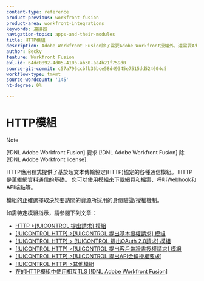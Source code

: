 ```yaml
---
content-type: reference
product-previous: workfront-fusion
product-area: workfront-integrations
keywords: 連接器
navigation-topic: apps-and-their-modules
title: HTTP模組
description: Adobe Workfront Fusion除了需要Adobe Workfront授權外，還需要Adobe Workfront Fusion授權。
author: Becky
feature: Workfront Fusion
exl-id: 64dc0892-4d05-410b-ab30-aa4b21f759d0
source-git-commit: c57a796ccbfb36bce58d49345e7515dd524604c5
workflow-type: tm+mt
source-wordcount: '145'
ht-degree: 0%

---
```


# HTTP模組

>[!NOTE]
>
>[!DNL Adobe Workfront Fusion] 要求 [!DNL Adobe Workfront Fusion] 除 [!DNL Adobe Workfront license].

HTTP應用程式提供了基於超文本傳輸協定(HTTP)協定的各種通信模組。 HTTP是萬維網資料通信的基礎。 您可以使用模組來下載網頁和檔案、呼叫Webhook和API端點等。

模組的正確選擇取決於要訪問的資源所採用的身份驗證/授權機制。

如需特定模組指示，請參閱下列文章：

* [HTTP >[!UICONTROL 提出請求] 模組](../../../workfront-fusion/apps-and-their-modules/http-modules/http-module-make-a-request.md)
* [[!UICONTROL HTTP] >[!UICONTROL 提出基本授權請求] 模組](../../../workfront-fusion/apps-and-their-modules/http-modules/http-module-make-a-basic-auth-request.md)
* [[!UICONTROL HTTP] > [!UICONTROL 提出OAuth 2.0請求] 模組](../../../workfront-fusion/apps-and-their-modules/http-modules/http-module-make-an-oauth-2-request.md)
* [[!UICONTROL HTTP] >[!UICONTROL 提出客戶端證書授權請求] 模組](../../../workfront-fusion/apps-and-their-modules/http-modules/http-module-make-a-client-cert-auth-request.md)
* [[!UICONTROL HTTP] >[!UICONTROL 提出API金鑰授權要求]](../../../workfront-fusion/apps-and-their-modules/http-modules/http-module-make-an-api-key-auth-request.md)
* [[!UICONTROL HTTP] >其他模組](../../../workfront-fusion/apps-and-their-modules/http-modules/http-modules.md)
* [在的HTTP模組中使用相互TLS [!DNL Adobe Workfront Fusion]](../../../workfront-fusion/apps-and-their-modules/http-modules/use-mtls-in-http-modules.md)
